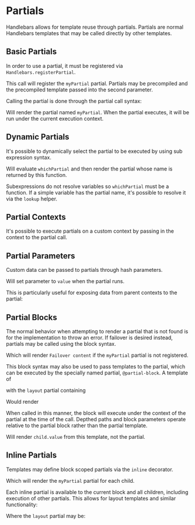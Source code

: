 # Partials

Handlebars allows for template reuse through partials. Partials are normal Handlebars templates that may be called
directly by other templates.

## Basic Partials

In order to use a partial, it must be registered via `Handlebars.registerPartial`.

<ExamplePart examplePage="/examples/partials/basic.md" show="preparationScript"/>

This call will register the `myPartial` partial. Partials may be precompiled and the precompiled template passed into
the second parameter.

Calling the partial is done through the partial call syntax:

<ExamplePart examplePage="/examples/partials/basic.md" show="template"/>

Will render the partial named `myPartial`. When the partial executes, it will be run under the current execution
context.

## Dynamic Partials

It's possible to dynamically select the partial to be executed by using sub expression syntax.

<ExamplePart examplePage="/examples/partials/dynamic.md" show="template"/>

Will evaluate `whichPartial` and then render the partial whose name is returned by this function.

Subexpressions do not resolve variables so `whichPartial` must be a function. If a simple variable has the partial name,
it's possible to resolve it via the `lookup` helper.

<ExamplePart examplePage="/examples/partials/variable.md" show="template"/>

## Partial Contexts

It's possible to execute partials on a custom context by passing in the context to the partial call.

<ExamplePart examplePage="/examples/partials/other-context.md" show="template"/>

## Partial Parameters

Custom data can be passed to partials through hash parameters.

<ExamplePart examplePage="/examples/partials/parameters.md" show="template"/>

Will set parameter to `value` when the partial runs.

This is particularly useful for exposing data from parent contexts to the partial:

<ExamplePart examplePage="/examples/partials/parent-context.md" show="template"/>

## Partial Blocks

The normal behavior when attempting to render a partial that is not found is for the implementation to throw an error.
If failover is desired instead, partials may be called using the block syntax.

<ExamplePart examplePage="/examples/partials/failover.md" show="template"/>

Which will render `Failover content` if the `myPartial` partial is not registered.

This block syntax may also be used to pass templates to the partial, which can be executed by the specially named
partial, `@partial-block`. A template of

<ExamplePart examplePage="/examples/partials/partial-block.md" show="template"/>

with the `layout` partial containing

<ExamplePart examplePage="/examples/partials/partial-block.md" show="preparationScript"/>

Would render

<ExamplePart examplePage="/examples/partials/partial-block.md" show="output"/>

When called in this manner, the block will execute under the context of the partial at the time of the call. Depthed
paths and block parameters operate relative to the partial block rather than the partial template.

<ExamplePart examplePage="/examples/partials/partial-block-parameters.md" show="template"/>

Will render `child.value` from this template, not the partial.

## Inline Partials

Templates may define block scoped partials via the `inline` decorator.

<ExamplePart examplePage="/examples/partials/inline.md" show="template"/>

Which will render the `myPartial` partial for each child.

Each inline partial is available to the current block and all children, including execution of other partials. This
allows for layout templates and similar functionality:

<ExamplePart examplePage="/examples/partials/inline-blocks.md" show="template"/>

Where the `layout` partial may be:

<ExamplePart examplePage="/examples/partials/inline-blocks.md" show="preparationScript"/>
